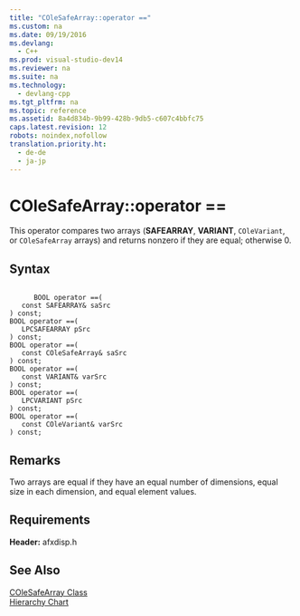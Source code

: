 ```yaml
---
title: "COleSafeArray::operator =="
ms.custom: na
ms.date: 09/19/2016
ms.devlang: 
  - C++
ms.prod: visual-studio-dev14
ms.reviewer: na
ms.suite: na
ms.technology: 
  - devlang-cpp
ms.tgt_pltfrm: na
ms.topic: reference
ms.assetid: 8a4d834b-9b99-428b-9db5-c607c4bbfc75
caps.latest.revision: 12
robots: noindex,nofollow
translation.priority.ht: 
  - de-de
  - ja-jp
---
```

# COleSafeArray::operator ==
This operator compares two arrays (**SAFEARRAY**, **VARIANT**, `COleVariant`, or `COleSafeArray` arrays) and returns nonzero if they are equal; otherwise 0.  
  
## Syntax  
  
```  
  
      BOOL operator ==(  
   const SAFEARRAY& saSrc   
) const;  
BOOL operator ==(  
   LPCSAFEARRAY pSrc   
) const;  
BOOL operator ==(  
   const COleSafeArray& saSrc   
) const;  
BOOL operator ==(  
   const VARIANT& varSrc   
) const;  
BOOL operator ==(  
   LPCVARIANT pSrc   
) const;  
BOOL operator ==(  
   const COleVariant& varSrc   
) const;  
```  
  
## Remarks  
 Two arrays are equal if they have an equal number of dimensions, equal size in each dimension, and equal element values.  
  
## Requirements  
 **Header:** afxdisp.h  
  
## See Also  
 [COleSafeArray Class](../vs140/COleSafeArray-Class.md)   
 [Hierarchy Chart](../vs140/Hierarchy-Chart.md)